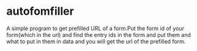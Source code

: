 # autofomfiller
A simple program to get prefilled URL of a form.Put the form id of your form(which in the url) and find the entry ids in the form  and put them and what to put in them in data and you will get the url of the prefilled form.
